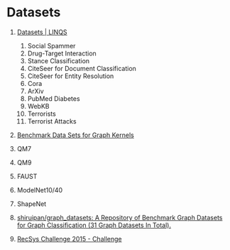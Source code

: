 # Datasets

1. [Datasets | LINQS](https://linqs.soe.ucsc.edu/data)
   1. Social Spammer 
   2. Drug-Target Interaction
   3. Stance Classification
   4. CiteSeer for Document Classification
   5. CiteSeer for Entity Resolution
   6. Cora
   7. ArXiv
   8. PubMed Diabetes
   9. WebKB
   10. Terrorists
   11. Terrorist Attacks

2. [Benchmark Data Sets for Graph Kernels](https://ls11-www.cs.tu-dortmund.de/staff/morris/graphkerneldatasets)
3. QM7
4. QM9
5. FAUST
6. ModelNet10/40
7. ShapeNet
8. [shiruipan/graph_datasets: A Repository of Benchmark Graph Datasets for Graph Classification (31 Graph Datasets In Total).](https://github.com/shiruipan/graph_datasets)
9. [RecSys Challenge 2015 - Challenge](https://2015.recsyschallenge.com/challenge.html?source=post_page)